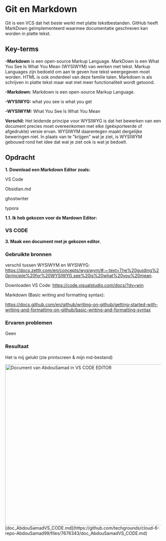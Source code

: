 # Git en Markdown
Git is een VCS dat het beste werkt met platte tekstbestanden.
GitHub heeft MarkDown geïmplementeerd waarmee documentatie geschreven kan worden in platte tekst.

## Key-terms
**-Markdown** is een open-source Markup Language.
MarkDown is een What You See Is What You Mean (WYSIWYM) van werken met tekst.
Markup Languages zijn bedoeld om aan te geven hoe tekst weergegeven moet worden.
HTML is ook onderdeel van deze familie talen. Markdown is als schrijven in platte tekst maar wat met meer functionaliteit wordt getoond.

**-Markdown:** Markdown is een open-source Markup Language.

**-WYSIWYG:** what you see is what you get

**-WYSIWYM:** What You See Is What You Mean

**Verschil:** Het leidende principe voor WYSIWYG is dat het bewerken van een document precies moet overeenkomen met elke (geëxporteerde of afgedrukte) versie ervan.
WYSIWYM daarentegen maakt dergelijke beweringen niet.
In plaats van te "krijgen" wat je ziet, is WYSIWYM gebouwd rond het idee dat wat je ziet ook is wat je bedoelt.

## Opdracht
**1. Download een Markdown Editor zoals:**

VS Code

Obsidian.md

ghostwriter

typora

**1.1. Ik heb gekozen voor de Mardown Editor:**
### **VS CODE**

**3. Maak een document met je gekozen editor.**



### Gebruikte bronnen
verschil tussen WYSIWYM en WYSIWYG: https://docs.zettlr.com/en/concepts/wysiwym/#:~:text=The%20guiding%20principle%20for%20WYSIWYG,see%20is%20what%20you%20mean.

Downloaden VS Code: https://code.visualstudio.com/docs/?dv=win

Markdown (Basic writing and formatting syntax):

https://docs.github.com/en/github/writing-on-github/getting-started-with-writing-and-formatting-on-github/basic-writing-and-formatting-syntax


### Ervaren problemen
Geen

### Resultaat
Het is mij gelukt (zie printscreen & mijn md-bestand)

<img width="518" alt="Document van AbdouSamad in VS CODE EDITOR" src="https://user-images.githubusercontent.com/95620804/145216681-8f0976d4-cfbc-4bed-b1fa-4373d9f0b970.png">
[doc_AbdouSamadVS_CODE.md](https://github.com/techgrounds/cloud-6-repo-AbdouSamad99/files/7676343/doc_AbdouSamadVS_CODE.md)

